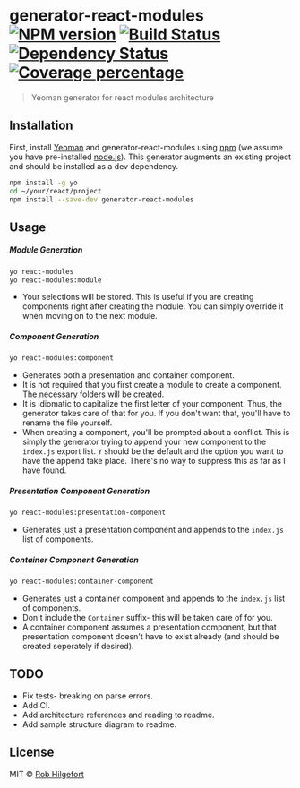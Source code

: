 # generator-react-modules [![NPM version][npm-image]][npm-url] [![Build Status][travis-image]][travis-url] [![Dependency Status][daviddm-image]][daviddm-url] [![Coverage percentage][coveralls-image]][coveralls-url]
> Yeoman generator for react modules architecture

## Installation

First, install [Yeoman](http://yeoman.io) and generator-react-modules using [npm](https://www.npmjs.com/) (we assume you have pre-installed [node.js](https://nodejs.org/)). This generator augments an existing project and should be installed as a dev dependency.

```bash
npm install -g yo
cd ~/your/react/project
npm install --save-dev generator-react-modules
```

## Usage

##### Module Generation

```bash
yo react-modules
yo react-modules:module
```

- Your selections will be stored. This is useful if you are creating components right after creating the module. You can simply override it when moving on to the next module.

##### Component Generation

```bash
yo react-modules:component
```

- Generates both a presentation and container component.
- It is not required that you first create a module to create a component. The necessary folders will be created.
- It is idiomatic to capitalize the first letter of your component. Thus, the generator takes care of that for you. If you don't want that, you'll have to rename the file yourself.
- When creating a component, you'll be prompted about a conflict. This is simply the generator trying to append your new component to the `index.js` export list. `Y` should be the default and the option you want to have the append take place. There's no way to suppress this as far as I have found.

##### Presentation Component Generation

```bash
yo react-modules:presentation-component
```

- Generates just a presentation component and appends to the `index.js` list of components.


##### Container Component Generation

```bash
yo react-modules:container-component
```

- Generates just a container component and appends to the `index.js` list of components.
- Don't include the `Container` suffix- this will be taken care of for you.
- A container component assumes a presentation component, but that presentation component doesn't have to exist already (and should be created seperately if desired).


## TODO

- Fix tests- breaking on parse errors.
- Add CI.
- Add architecture references and reading to readme.
- Add sample structure diagram to readme.


## License

MIT © [Rob Hilgefort](rob.hilgefort.me)


[npm-image]: https://badge.fury.io/js/generator-react-modules.svg
[npm-url]: https://npmjs.org/package/generator-reactmodules-
[travis-image]: https://travis-ci.org/rjhilgefort/generator-react-modules.svg?branch=master
[travis-url]: https://travis-ci.org/rjhilgefort/generator-reactmodules-
[daviddm-image]: https://david-dm.org/rjhilgefort/generator-react-modules.svg?theme=shields.io
[daviddm-url]: https://david-dm.org/rjhilgefort/generator-reactmodules-
[coveralls-image]: https://coveralls.io/repos/rjhilgefort/generator-react-modules/badge.svg
[coveralls-url]: https://coveralls.io/r/rjhilgefort/generator-reactmodules-
